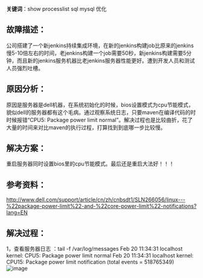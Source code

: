 **关键词**：show processlist sql mysql 优化 
## 故障描述：
公司搭建了一个新jenkins持续集成环境，在新的jenkins构建job比原来的jenkins慢5-10倍左右的时间，老jenkins构建一个job需要50秒，新jenkins构建需要5分钟，而且新的jenkins服务机器比老jenkins服务器性能更好。遭到开发人员和测试人员强烈吐槽。
## 原因分析：
原因是服务器是dell机器，在系统初始化的时候，bios设置模式为cpu节能模式，貌似dell的服务器都有这个毛病。通过观察系统日志，只要maven在编译代码的时时候报错“CPU5: Package power limit normal”。解决过程也是比较曲折，花了大量的时间来对比maven的执行过程，打算找到到底哪一步比较慢。
## 解决方案：
重启服务器同时设置bios里的cpu节能模式。最后还是重启大法好！！！
## 参考资料：
http://www.dell.com/support/article/cn/zh/cnbsdt1/SLN266056/linux---%22package-power-limit%22-and-%22core-power-limit%22-notifications?lang=EN
## 解决过程：
1，查看服务器日志 ：tail -f /var/log/messages
Feb 20 11:34:31 localhost kernel: CPU5: Package power limit normal
Feb 20 11:34:31 localhost kernel: CPU15: Package power limit notification (total events = 518765349)
![image](../resources/maven_slow_log.png)

